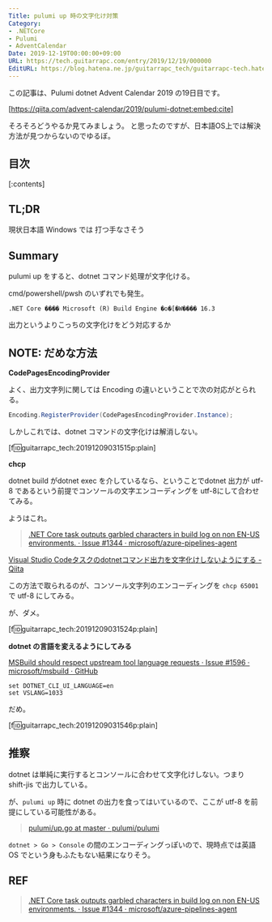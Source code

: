 ```yaml
---
Title: pulumi up 時の文字化け対策
Category:
- .NETCore
- Pulumi
- AdventCalendar
Date: 2019-12-19T00:00:00+09:00
URL: https://tech.guitarrapc.com/entry/2019/12/19/000000
EditURL: https://blog.hatena.ne.jp/guitarrapc_tech/guitarrapc-tech.hatenablog.com/atom/entry/26006613478874126
---
```


この記事は、Pulumi dotnet Advent Calendar 2019 の19日目です。

[https://qiita.com/advent-calendar/2019/pulumi-dotnet:embed:cite]

そろそろどうやるか見てみましょう。
と思ったのですが、日本語OS上では解決方法が見つからないのでゆるぼ。

## 目次

[:contents]


## TL;DR

現状日本語 Windows では 打つ手なさそう

## Summary

pulumi up をすると、dotnet コマンド処理が文字化ける。

cmd/powershell/pwsh のいずれでも発生。

```
.NET Core ���� Microsoft (R) Build Engine �o�[�W���� 16.3
```

出力というよりこっちの文字化けをどう対応するか

## NOTE: だめな方法

**CodePagesEncodingProvider**

よく、出力文字列に関しては Encoding の違いということで次の対応がとられる。

```csharp
Encoding.RegisterProvider(CodePagesEncodingProvider.Instance);
```

しかしこれでは、dotnet コマンドの文字化けは解消しない。

[f:id:guitarrapc_tech:20191209031515p:plain]


**chcp**

dotnet build がdotnet exec を介しているなら、ということでdotnet 出力が utf-8 であるという前提でコンソールの文字エンコーディングを utf-8にして合わせてみる。

ようはこれ。

> [\.NET Core task outputs garbled characters in build log on non EN\-US environments\. · Issue \#1344 · microsoft/azure\-pipelines\-agent](https://github.com/microsoft/azure-pipelines-agent/issues/1344)

[Visual Studio Codeタスクのdotnetコマンド出力を文字化けしないようにする \- Qiita](https://qiita.com/masaru_b_cl/items/705b75d256b11cb82feb)

この方法で取られるのが、コンソール文字列のエンコーディングを `chcp 65001` で utf-8 にしてみる。

が、ダメ。

[f:id:guitarrapc_tech:20191209031524p:plain]

**dotnet の言語を変えるようにしてみる**

[MSBuild should respect upstream tool language requests · Issue \#1596 · microsoft/msbuild · GitHub](https://github.com/microsoft/msbuild/issues/1596#issuecomment-494069394)

```shell
set DOTNET_CLI_UI_LANGUAGE=en
set VSLANG=1033
```

だめ。

[f:id:guitarrapc_tech:20191209031546p:plain]


## 推察

dotnet は単純に実行するとコンソールに合わせて文字化けしない。つまり shift-jis で出力している。

が、`pulumi up` 時に dotnet の出力を食ってはいているので、ここが utf-8 を前提にしている可能性がある。

> [pulumi/up\.go at master · pulumi/pulumi](https://github.com/pulumi/pulumi/blob/master/cmd/up.go)

`dotnet > Go > Console` の間のエンコーディングっぽいので、現時点では英語OS でという身もふたもない結果になりそう。

## REF

> [\.NET Core task outputs garbled characters in build log on non EN\-US environments\. · Issue \#1344 · microsoft/azure\-pipelines\-agent](https://github.com/microsoft/azure-pipelines-agent/issues/1344)
